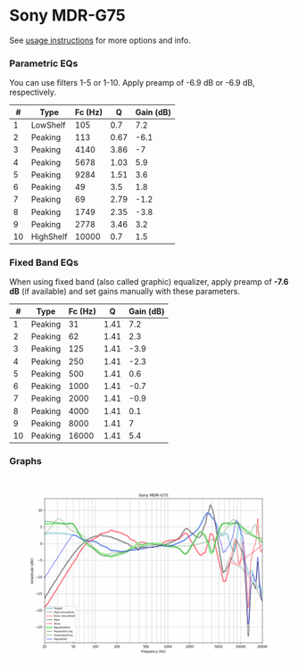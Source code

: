 # Sony MDR-G75
See [usage instructions](https://github.com/jaakkopasanen/AutoEq#usage) for more options and info.

### Parametric EQs
You can use filters 1-5 or 1-10. Apply preamp of -6.9 dB or -6.9 dB, respectively.

|   # | Type      |   Fc (Hz) |    Q |   Gain (dB) |
|-----|-----------|-----------|------|-------------|
|   1 | LowShelf  |       105 | 0.7  |         7.2 |
|   2 | Peaking   |       113 | 0.67 |        -6.1 |
|   3 | Peaking   |      4140 | 3.86 |        -7   |
|   4 | Peaking   |      5678 | 1.03 |         5.9 |
|   5 | Peaking   |      9284 | 1.51 |         3.6 |
|   6 | Peaking   |        49 | 3.5  |         1.8 |
|   7 | Peaking   |        69 | 2.79 |        -1.2 |
|   8 | Peaking   |      1749 | 2.35 |        -3.8 |
|   9 | Peaking   |      2778 | 3.46 |         3.2 |
|  10 | HighShelf |     10000 | 0.7  |         1.5 |

### Fixed Band EQs
When using fixed band (also called graphic) equalizer, apply preamp of **-7.6 dB** (if available) and set gains manually with these parameters.

|   # | Type    |   Fc (Hz) |    Q |   Gain (dB) |
|-----|---------|-----------|------|-------------|
|   1 | Peaking |        31 | 1.41 |         7.2 |
|   2 | Peaking |        62 | 1.41 |         2.3 |
|   3 | Peaking |       125 | 1.41 |        -3.9 |
|   4 | Peaking |       250 | 1.41 |        -2.3 |
|   5 | Peaking |       500 | 1.41 |         0.6 |
|   6 | Peaking |      1000 | 1.41 |        -0.7 |
|   7 | Peaking |      2000 | 1.41 |        -0.9 |
|   8 | Peaking |      4000 | 1.41 |         0.1 |
|   9 | Peaking |      8000 | 1.41 |         7   |
|  10 | Peaking |     16000 | 1.41 |         5.4 |

### Graphs
![](./Sony%20MDR-G75.png)
